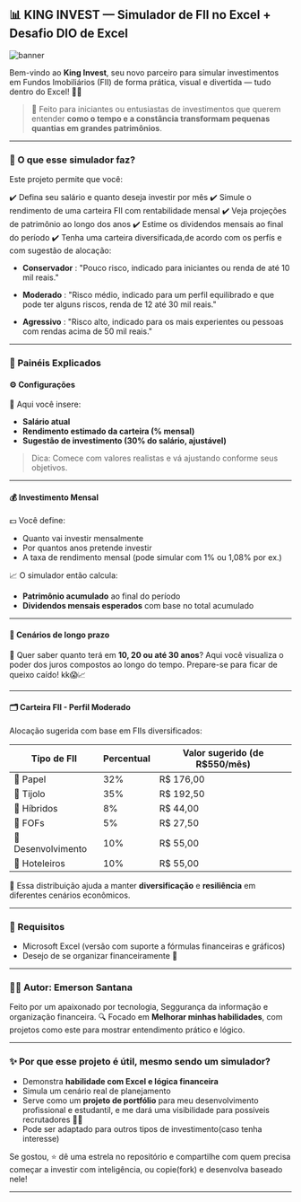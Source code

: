 ## 📊 KING INVEST — Simulador de FII no Excel + Desafio DIO de Excel

![banner](https://upload.wikimedia.org/wikipedia/commons/thumb/e/e9/Investment_Icon.svg/240px-Investment_Icon.svg.png)

Bem-vindo ao **King Invest**, seu novo parceiro para simular investimentos em Fundos Imobiliários (FII) de forma prática, visual e divertida — tudo dentro do Excel! 👑💼

> 🧠 Feito para iniciantes ou entusiastas de investimentos que querem entender **como o tempo e a constância transformam pequenas quantias em grandes patrimônios**.

---

### 🧩 O que esse simulador faz?

Este projeto permite que você:

✔️ Defina seu salário e quanto deseja investir por mês
✔️ Simule o rendimento de uma carteira FII com rentabilidade mensal
✔️ Veja projeções de patrimônio ao longo dos anos
✔️ Estime os dividendos mensais ao final do período
✔️ Tenha uma carteira diversificada,de acordo com os perfís e com sugestão de alocação:

* **Conservador** : "Pouco risco, indicado para iniciantes ou renda de até 10 mil reais."

* **Moderado** : "Risco médio, indicado para um perfil equilibrado e que pode ter alguns riscos, renda de 12 até 30 mil reais."

* **Agressivo** : "Risco alto, indicado para os mais experientes ou pessoas com rendas acima de 50 mil reais."

---

### 🧮 Painéis Explicados

#### ⚙️ **Configurações**

📌 Aqui você insere:

* **Salário atual**
* **Rendimento estimado da carteira (% mensal)**
* **Sugestão de investimento (30% do salário, ajustável)**

> Dica: Comece com valores realistas e vá ajustando conforme seus objetivos.

---

#### 💰 **Investimento Mensal**

💵 Você define:

* Quanto vai investir mensalmente
* Por quantos anos pretende investir
* A taxa de rendimento mensal (pode simular com 1% ou 1,08% por ex.)

📈 O simulador então calcula:

* **Patrimônio acumulado** ao final do período
* **Dividendos mensais esperados** com base no total acumulado

---

#### 🧠 **Cenários de longo prazo**

🚀 Quer saber quanto terá em **10, 20 ou até 30 anos**?
Aqui você visualiza o poder dos juros compostos ao longo do tempo. Prepare-se para ficar de queixo caído! kk😱📈

---

#### 🗂️ **Carteira FII - Perfil Moderado**

Alocação sugerida com base em FIIs diversificados:

| Tipo de FII        | Percentual | Valor sugerido (de R\$550/mês) |
| ------------------ | ---------- | ------------------------------ |
| 📄 Papel           | 32%        | R\$ 176,00                     |
| 🧱 Tijolo          | 35%        | R\$ 192,50                     |
| 🔄 Híbridos        | 8%         | R\$ 44,00                      |
| 🧺 FOFs            | 5%         | R\$ 27,50                      |
| 🚧 Desenvolvimento | 10%        | R\$ 55,00                      |
| 🏨 Hoteleiros      | 10%        | R\$ 55,00                      |

🔄 Essa distribuição ajuda a manter **diversificação** e **resiliência** em diferentes cenários econômicos.

---

### 📎 Requisitos

* Microsoft Excel (versão com suporte a fórmulas financeiras e gráficos)
* Desejo de se organizar financeiramente 💪

---

### 👨‍💻 Autor: Emerson Santana

Feito por um apaixonado por tecnologia, Seggurança da informação e organização financeira.
🔍 Focado em **Melhorar minhas habilidades**, com projetos como este para mostrar entendimento prático e lógico.

---

### ✨ Por que esse projeto é útil, mesmo sendo um simulador?

* Demonstra **habilidade com Excel e lógica financeira**
* Simula um cenário real de planejamento
* Serve como um **projeto de portfólio** para meu desenvolvimento profissional e estudantil, e me dará uma visibilidade para possíveis recrutadores 🧑‍💼
* Pode ser adaptado para outros tipos de investimento(caso tenha interesse)
  

Se gostou, ⭐ dê uma estrela no repositório e compartilhe com quem precisa começar a investir com inteligência, ou copie(fork) e desenvolva baseado nele!

---
